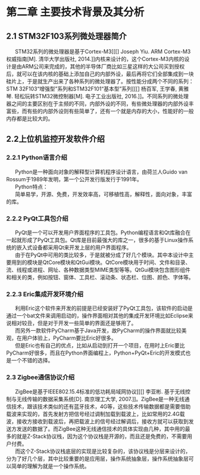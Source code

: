 # **第二章 主要技术背景及其分析**

## 2.1 STM32F103系列微处理器简介

      STM32系列的微处理器是基于Cortex-M3\[\[\[\] Joseph Yiu. ARM Cortex-M3权威指南\[M\]. 清华大学出版社, 2014.\]\]内核来设计的，这个Cortex-M3内核的设计是由ARM公司来完成的，其他的半导体厂商比如三星这样的大公司买到授权后，就可以在该内核的基础上添加自己的内部外设，最后再将它们全部集成到一块硅片上，于是就生产出来了各种系列的微处理器了。按性能分成两个不同的系列：STM 32F103“增强型”系列和STM32F101“基本型”系列\[\[\[\] 杨百军, 王学春, 黄雅琴. 轻松玩转STM32微控制器\[M\]. 电子工业出版社, 2016.\]\]。不同系列的微处理器之间的主要区别在于主频的不同，内部外设的不同，有些微处理器的内部外设丰富些，而有些的内部外设则有些简单了，还有一个就是内存的大小，性能好的一般内存都是比较大的。

## 2.2上位机监控开发软件介绍

### 2.2.1 Python语言介绍

      Python是一种面向对象的解释型计算机程序设计语言，由荷兰人Guido van Rossum于1989年发明，第一个公开发行版发行于1991年。  
      Python特点：  
      简单易学，开源、免费，开发效率高，可移植性高，解释性，面向对象，丰富的库。

### 2.2.2 PyQt工具包介绍

      PyQt是一个可以开发用户界面程序的工具包。Python编程语言和Qt库融合在一起就形成了PyQt工具包。Qt库是目前最强大的库之一，很多的基于Linux操作系统的嵌入式设备都采用Qt来开发上层的用户界面程序。  
      由于在PyQt中可用的类比较多，于是就被分成了好几个模块。其中本设计中主要用到的模块是QtCore模块和QtGui模块。QtCore模块用于时间、文件和目录、流、线程或进程、网址、各种数据类型MIME类型等等。QtGui模块包含图形组件和相关的类，例如按钮、窗体、工具栏、滚动条、状态栏、位图、颜色、字体等。

### 2.2.3 Eric集成开发环境介绍

      利用Eric这个软件来开发的前提是已经安装好了PyQt工具包，该软件的启动是通过一个bat文件来调用启动的，操作界面相对其他的集成开发环境比如Eclipse来说相对较丑，但是对于开发一些简单的界面还是够用了。  
      而另外一款软件PyCharm基于Java开发，故PyCharm的操作界面就比较美观，在用户体验上，PyCharm要比Eric好很多。  
      但是Eric也有自己的优点，比如从启动到打开一个项目，在用时上Eric要比PyCharm好很多，而且在Python界面编程上，Python+PyQt+Eric的开发模式也是一个不错的选择。

### 2.3 Zigbee通信协议介绍

      ZigBee是基于IEEE802.15.4标准的低功耗局域网协议\[\[\[\] 李亚彬. 基于无线控制与无线传输的数据采集系统\[D\]. 南京理工大学, 2007.\]\]。ZigBee是一种无线通信技术，跟该技术类似的还有蓝牙技术，4G等，这些技术传输数据都是需要借助载波来实现的，首先发射方把信号经过调制加载到载波上，比如常用的2.4G载波，接收方接收到载波后，再把载波上的信号经过解调后，接收方就可以获取到发送方发送的数据了。而ZigBee这种无线通信技术的具体实现由几种，其中用的最多的就是Z-Stack协议栈，因为这个协议栈是开源的，而且还是免费的，不需要用户付费。  
      而这个Z-Stack协议栈底层的实现是比较复杂的，该协议栈是分层来设计的，分为了好几个层，其中比较重要的是应用层，操作系统抽象层，操作系统抽象层可以简单的理解为就是一个操作系统。

